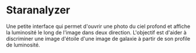 # Staranalyzer
Une petite interface qui permet d'ouvrir une photo du ciel profond et affiche la luminosité le long de l'image dans deux direction. L'objectif est d'aider à discriminer une image d'étoile d'une image de galaxie à partir de son profile de luminosité.
